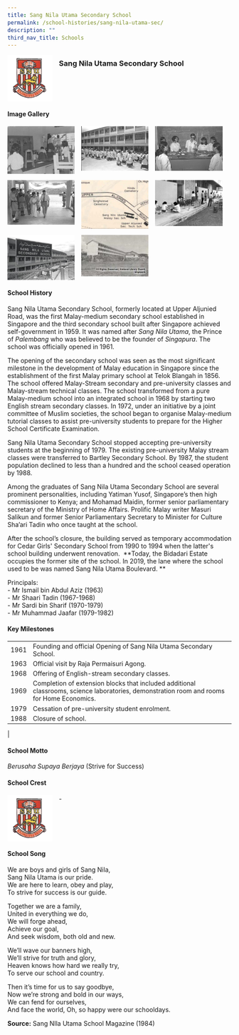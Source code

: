 ```yaml
---
title: Sang Nila Utama Secondary School
permalink: /school-histories/sang-nila-utama-sec/
description: ""
third_nav_title: Schools
---
```

<img src="/images/sangnilautamasec1.png" style="width:20%;margin-right:15px;" align = "left">

### **Sang Nila Utama Secondary School**

<br clear="left">

#### **Image Gallery**

<p><a href="https://staging.d1yxymztqoj7qn.amplifyapp.com/images/sangnilautamasec2.jpg">  
<img src="/images/sangnilautamasec2.jpg" style="width:30%;margin-right:15px;" align = "left">
</a></p>

<p><a href="https://staging.d1yxymztqoj7qn.amplifyapp.com/images/sangnilautamasec3.jpg">  
<img src="/images/sangnilautamasec3.jpg" style="width:30%;margin-right:15px;" align = "left">
</a></p>

<p><a href="https://staging.d1yxymztqoj7qn.amplifyapp.com/images/sangnilautamasec4.jpg">  
<img src="/images/sangnilautamasec4.jpg" style="width:30%;margin-right:15px;" align = "left">
</a></p>

<br clear="left">

<p><a href="https://staging.d1yxymztqoj7qn.amplifyapp.com/images/sangnilautamasec5.jpg">  
<img src="/images/sangnilautamasec5.jpg" style="width:30%;margin-right:15px;" align = "left">
</a></p>

<p><a href="https://staging.d1yxymztqoj7qn.amplifyapp.com/images/sangnilautamasec6.png">  
<img src="/images/sangnilautamasec6.png" style="width:30%;margin-right:15px;" align = "left">
</a></p>

<p><a href="https://staging.d1yxymztqoj7qn.amplifyapp.com/images/sangnilautamasec7.jpg">  
<img src="/images/sangnilautamasec7.jpg" style="width:30%;margin-right:15px;" align = "left">
</a></p>

<br clear="left">

<p><a href="https://staging.d1yxymztqoj7qn.amplifyapp.com/images/sangnilautamasec8.jpg">  
<img src="/images/sangnilautamasec8.jpg" style="width:30%;margin-right:15px;" align = "left">
</a></p>

<p><a href="https://staging.d1yxymztqoj7qn.amplifyapp.com/images/sangnilautamasec9.jpg">  
<img src="/images/sangnilautamasec9.jpg" style="width:30%;margin-right:15px;" align = "left">
</a></p>

<br clear="left">

#### **School History**
Sang Nila Utama Secondary School, formerly located at Upper Aljunied Road, was the first Malay-medium secondary school established in Singapore and the third secondary school built after Singapore achieved self-government in 1959. It was named after _Sang Nila Utama_, the Prince of _Palembang_ who was believed to be the founder of _Singapura_. The school was officially opened in 1961.

The opening of the secondary school was seen as the most significant milestone in the development of Malay education in Singapore since the establishment of the first Malay primary school at Telok Blangah in 1856. The school offered Malay-Stream secondary and pre-university classes and Malay-stream technical classes. The school transformed from a pure Malay-medium school into an integrated school in 1968 by starting two English stream secondary classes. In 1972, under an initiative by a joint committee of Muslim societies, the school began to organise Malay-medium tutorial classes to assist pre-university students to prepare for the Higher School Certificate Examination. 

Sang Nila Utama Secondary School stopped accepting pre-university students at the beginning of 1979. The existing pre-university Malay stream classes were transferred to Bartley Secondary School. By 1987, the student population declined to less than a hundred and the school ceased operation by 1988.

Among the graduates of Sang Nila Utama Secondary School are several prominent personalities, including Yatiman Yusof, Singapore’s then high commissioner to Kenya; and Mohamad Maidin, former senior parliamentary secretary of the Ministry of Home Affairs. Prolific Malay writer Masuri Salikun and former Senior Parliamentary Secretary to Minister for Culture Sha’ari Tadin who once taught at the school.

After the school’s closure, the building served as temporary accommodation for Cedar Girls' Secondary School from 1990 to 1994 when the latter's school building underwent renovation.  **Today, the Bidadari Estate occupies the former site of the school. In 2019, the lane where the school used to be was named Sang Nila Utama Boulevard. **
  
Principals:<br>
\- Mr Ismail bin Abdul Aziz (1963)<br>
\- Mr Shaari Tadin (1967-1968)<br>
\- Mr Sardi bin Sharif (1970-1979)<br>
\- Mr Muhammad Jaafar (1979-1982)

#### **Key Milestones**

|  |  |
|:---:|---|
| 1961 | Founding and official Opening of Sang Nila Utama Secondary School. |
| 1963 | Official visit by Raja Permaisuri Agong. |
| 1968 | Offering of English-stream secondary classes. |
| 1969 | Completion of extension blocks that included additional classrooms, science laboratories, demonstration room and rooms for Home Economics. |
| 1979 | Cessation of pre-university student enrolment. |
| 1988 | Closure of school. |
|

#### **School Motto**
_Berusaha Supaya Berjaya_ (Strive for Success)

#### **School Crest**
<img src="/images/sangnilautamasec1.png" style="width:20%;margin-right:15px;" align = "left">

\-

<br clear="left">

#### **School Song**
We are boys and girls of Sang Nila,<br>
Sang Nila Utama is our pride.<br>
We are here to learn, obey and play,<br>
To strive for success is our guide.

Together we are a family,<br>
United in everything we do,<br>
We will forge ahead,<br>
Achieve our goal,<br>
And seek wisdom, both old and new.

We’ll wave our banners high,<br>
We’ll strive for truth and glory,<br>
Heaven knows how hard we really try,<br>
To serve our school and country.

Then it’s time for us to say goodbye,<br>
Now we’re strong and bold in our ways,<br>
We can fend for ourselves,<br>
And face the world,
Oh, so happy were our schooldays.

**Source:** Sang NIla Utama School Magazine (1984)